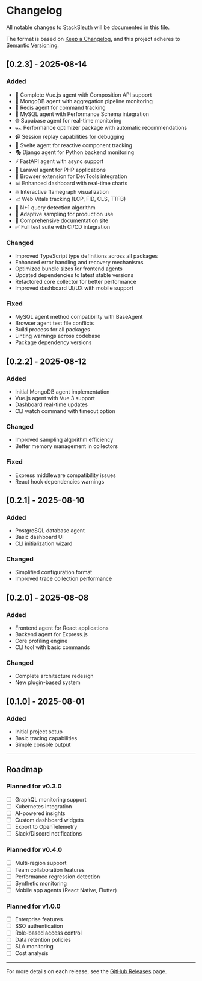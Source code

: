 # Changelog

All notable changes to StackSleuth will be documented in this file.

The format is based on [Keep a Changelog](https://keepachangelog.com/en/1.0.0/),
and this project adheres to [Semantic Versioning](https://semver.org/spec/v2.0.0.html).

## [0.2.3] - 2025-08-14

### Added
- 🎨 Complete Vue.js agent with Composition API support
- 🍃 MongoDB agent with aggregation pipeline monitoring
- 🔴 Redis agent for command tracking
- 💾 MySQL agent with Performance Schema integration
- 🌐 Supabase agent for real-time monitoring
- 🏎️ Performance optimizer package with automatic recommendations
- 📹 Session replay capabilities for debugging
- 🌊 Svelte agent for reactive component tracking
- 🎭 Django agent for Python backend monitoring
- ⚡ FastAPI agent with async support
- 🐘 Laravel agent for PHP applications
- 🧩 Browser extension for DevTools integration
- 📊 Enhanced dashboard with real-time charts
- 🔥 Interactive flamegraph visualization
- 📈 Web Vitals tracking (LCP, FID, CLS, TTFB)
- 🤖 N+1 query detection algorithm
- 🔄 Adaptive sampling for production use
- 📝 Comprehensive documentation site
- ✅ Full test suite with CI/CD integration

### Changed
- Improved TypeScript type definitions across all packages
- Enhanced error handling and recovery mechanisms
- Optimized bundle sizes for frontend agents
- Updated dependencies to latest stable versions
- Refactored core collector for better performance
- Improved dashboard UI/UX with mobile support

### Fixed
- MySQL agent method compatibility with BaseAgent
- Browser agent test file conflicts
- Build process for all packages
- Linting warnings across codebase
- Package dependency versions

## [0.2.2] - 2025-08-12

### Added
- Initial MongoDB agent implementation
- Vue.js agent with Vue 3 support
- Dashboard real-time updates
- CLI watch command with timeout option

### Changed
- Improved sampling algorithm efficiency
- Better memory management in collectors

### Fixed
- Express middleware compatibility issues
- React hook dependencies warnings

## [0.2.1] - 2025-08-10

### Added
- PostgreSQL database agent
- Basic dashboard UI
- CLI initialization wizard

### Changed
- Simplified configuration format
- Improved trace collection performance

## [0.2.0] - 2025-08-08

### Added
- Frontend agent for React applications
- Backend agent for Express.js
- Core profiling engine
- CLI tool with basic commands

### Changed
- Complete architecture redesign
- New plugin-based system

## [0.1.0] - 2025-08-01

### Added
- Initial project setup
- Basic tracing capabilities
- Simple console output

---

## Roadmap

### Planned for v0.3.0
- [ ] GraphQL monitoring support
- [ ] Kubernetes integration
- [ ] AI-powered insights
- [ ] Custom dashboard widgets
- [ ] Export to OpenTelemetry
- [ ] Slack/Discord notifications

### Planned for v0.4.0
- [ ] Multi-region support
- [ ] Team collaboration features
- [ ] Performance regression detection
- [ ] Synthetic monitoring
- [ ] Mobile app agents (React Native, Flutter)

### Planned for v1.0.0
- [ ] Enterprise features
- [ ] SSO authentication
- [ ] Role-based access control
- [ ] Data retention policies
- [ ] SLA monitoring
- [ ] Cost analysis

---

For more details on each release, see the [GitHub Releases](https://github.com/Jack-GitHub12/StackSleuth/releases) page.